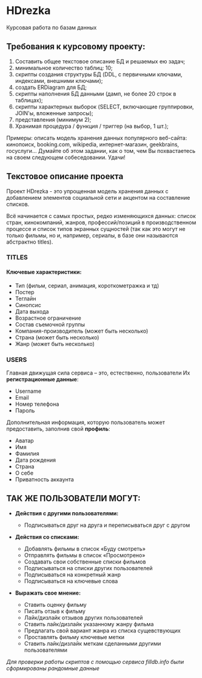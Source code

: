 # HDrezka
Курсовая работа по базам данных

## Требования к курсовому проекту:

1. Составить общее текстовое описание БД и решаемых ею задач;
2. минимальное количество таблиц: 10;
3. скрипты создания структуры БД (DDL, с первичными ключами, индексами, внешними ключами);
4. создать ERDiagram для БД;
5. скрипты наполнения БД данными (дамп, не более 20 строк в таблицах);
6. скрипты характерных выборок (SELECT, включающие группировки, JOIN'ы, вложенные запросы);
7. представления (минимум 2);
8. Хранимая процедура / функция / триггер (на выбор, 1 шт.);

Примеры: описать модель хранения данных популярного веб-сайта: кинопоиск, booking.com, wikipedia, интернет-магазин, geekbrains, госуслуги...
Думайте об этом задании, как о том, чем Вы похвастаетесь на своем следующем собеседовании.
Удачи!


## Текстовое описание проекта

 Проект HDrezka - это упрощенная модель хранения данных с добавлением элементов социальной сети и акцентом на составление списков.

 Всё начинается с самых простых, редко изменяющихся данных: список стран, кинокомпаний, жанров, профессий/позиций в производственном процессе и список типов экранных сущностей (так как это могут не только фильмы, но и, например, сериалы, в базе они называются абстрактно titles).

### TITLES

#### Ключевые характеристики:
- Тип (фильм, сериал, анимация, короткометражка и тд)
- Постер
- Теглайн
- Синопсис
- Дата выхода
- Возрастное ограничение
- Состав съемочной группы
- Компания-производитель (может быть несколько)
- Страна (может быть несколько)
- Жанр (может быть несколько)

### USERS
Главная движущая сила сервиса – это, естественно, пользователи Их **регистрационные данные**:

- Username
- Email
- Номер телефона
- Пароль

Дополнительная информация, которую пользователь может предоставить, заполнив свой **профиль**:

- Аватар
- Имя
- Фамилия
- Дата рождения
- Страна
- О себе
- Приватность аккаунта



## ТАК ЖЕ ПОЛЬЗОВАТЕЛИ МОГУТ:
- **Действия с другими пользователями:**
  - Подписываться друг на друга и переписываться друг с другом
  

- **Действия со списками:**
  - Добавлять фильмы в список «Буду смотреть»
  - Отправлять фильмы в список «Просмотрено»
  - Создавать свои собственные списки фильмов 
  - Подписываться на списки других пользователей
  - Подписываться на конкретный жанр 
  - Подписываться на ключевые слова

- **Выражать свое мнение:**
  - Ставить оценку фильму
  - Писать отзыв к фильму
  - Лайк/дизлайк отзывов других пользователей
  - Ставить лайк/дизлайк указанному жанру фильма
  - Предлагать свой вариант жанра из списка сущевствующих
  - Проставлять фильму ключевые метки 
  - Ставить лайк/дизлайк меткам сделанными другими пользователями


*Для проверки работы скриптов с помощью сервиса filldb.info были сформированы рандомные данные*

